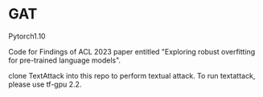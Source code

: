 # GAT
Pytorch1.10

Code for Findings of ACL 2023 paper entitled "Exploring robust overfitting for pre-trained language models".

clone TextAttack into this repo to perform textual attack. To run textattack, please use tf-gpu 2.2.
